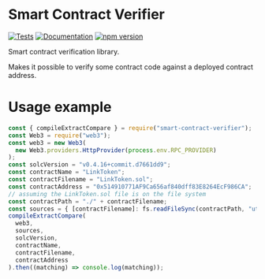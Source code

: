 # Smart Contract Verifier

[![Tests](https://github.com/AndreMiras/smart-contract-verifier.js/workflows/Tests/badge.svg)](https://github.com/AndreMiras/smart-contract-verifier.js/actions/workflows/tests.yml)
[![Documentation](https://github.com/AndreMiras/smart-contract-verifier.js/workflows/Documentation/badge.svg)](https://github.com/AndreMiras/smart-contract-verifier.js/actions/workflows/documentation.yml)
[![npm version](https://badge.fury.io/js/smart-contract-verifier.svg)](https://badge.fury.io/js/smart-contract-verifier)

Smart contract verification library.

Makes it possible to verify some contract code against a deployed contract address.

# Usage example

```js
const { compileExtractCompare } = require("smart-contract-verifier");
const Web3 = require("web3");
const web3 = new Web3(
  new Web3.providers.HttpProvider(process.env.RPC_PROVIDER)
);
const solcVersion = "v0.4.16+commit.d7661dd9";
const contractName = "LinkToken";
const contractFilename = "LinkToken.sol";
const contractAddress = "0x514910771AF9Ca656af840dff83E8264EcF986CA";
// assuming the LinkToken.sol file is on the file system
const contractPath = "./" + contractFilename;
const sources = { [contractFilename]: fs.readFileSync(contractPath, "utf8") };
compileExtractCompare(
  web3,
  sources,
  solcVersion,
  contractName,
  contractFilename,
  contractAddress
).then((matching) => console.log(matching));
```

